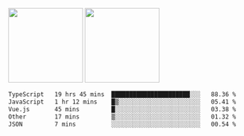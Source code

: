 <img src="https://github-readme-stats.vercel.app/api?username=Dream4ever&count_private=true&show_icons=true&theme=tokyonight" height="150" /> <img src="https://github-readme-stats.vercel.app/api/top-langs/?username=Dream4ever&count_private=true&show_icons=true&theme=tokyonight&langs_count=5&layout=compact" height="150" />

<!--START_SECTION:waka-->

```txt
TypeScript   19 hrs 45 mins  ██████████████████████░░░   88.36 %
JavaScript   1 hr 12 mins    █▒░░░░░░░░░░░░░░░░░░░░░░░   05.41 %
Vue.js       45 mins         █░░░░░░░░░░░░░░░░░░░░░░░░   03.38 %
Other        17 mins         ▒░░░░░░░░░░░░░░░░░░░░░░░░   01.32 %
JSON         7 mins          ░░░░░░░░░░░░░░░░░░░░░░░░░   00.54 %
```

<!--END_SECTION:waka-->
